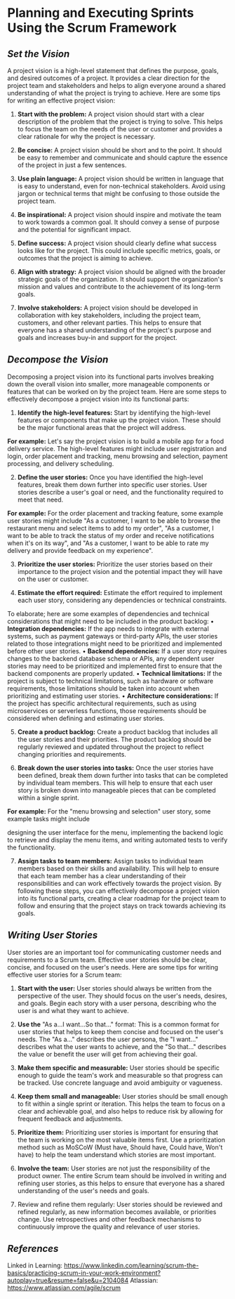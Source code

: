 # **Planning and Executing Sprints Using the Scrum Framework**

## _Set the Vision_
A project vision is a high-level statement that defines the purpose, goals, and desired outcomes of a project. It provides a clear direction for the project team and stakeholders and helps to align everyone around a shared understanding of what the project is trying to achieve. Here are some tips for writing an effective project vision:

1.	**Start with the problem:** A project vision should start with a clear description of the problem that the project is trying to solve. This helps to focus the team on the needs of the user or customer and provides a clear rationale for why the project is necessary.

2.	**Be concise:** A project vision should be short and to the point. It should be easy to remember and communicate and should capture the essence of the project in just a few sentences.

3.	**Use plain language:** A project vision should be written in language that is easy to understand, even for non-technical stakeholders. Avoid using jargon or technical terms that might be confusing to those outside the project team.

4.	**Be inspirational:** A project vision should inspire and motivate the team to work towards a common goal. It should convey a sense of purpose and the potential for significant impact.

5.	**Define success:** A project vision should clearly define what success looks like for the project. This could include specific metrics, goals, or outcomes that the project is aiming to achieve.

6.	**Align with strategy:** A project vision should be aligned with the broader strategic goals of the organization. It should support the organization's mission and values and contribute to the achievement of its long-term goals.

7.	**Involve stakeholders:** A project vision should be developed in collaboration with key stakeholders, including the project team, customers, and other relevant parties. This helps to ensure that everyone has a shared understanding of the project's purpose and goals and increases buy-in and support for the project.

## _Decompose the Vision_
Decomposing a project vision into its functional parts involves breaking down the overall vision into smaller, more manageable components or features that can be worked on by the project team. Here are some steps to effectively decompose a project vision into its functional parts:
1.	**Identify the high-level features:** Start by identifying the high-level features or components that make up the project vision. These should be the major functional areas that the project will address.

**For example:** Let's say the project vision is to build a mobile app for a food delivery service. The high-level features might include user registration and login, order placement and tracking, menu browsing and selection, payment processing, and delivery scheduling.

2.	**Define the user stories:** Once you have identified the high-level features, break them down further into specific user stories. User stories describe a user's goal or need, and the functionality required to meet that need.

**For example:** For the order placement and tracking feature, some example user stories might include "As a customer, I want to be able to browse the restaurant menu and select items to add to my order", "As a customer, I want to be able to track the status of my order and receive notifications when it's on its way", and "As a customer, I want to be able to rate my delivery and provide feedback on my experience".

3.	**Prioritize the user stories:** Prioritize the user stories based on their importance to the project vision and the potential impact they will have on the user or customer.

4.	**Estimate the effort required:** Estimate the effort required to implement each user story, considering any dependencies or technical constraints.

To elaborate; here are some examples of dependencies and technical considerations that might need to be included in the product backlog:
•	**Integration dependencies:** If the app needs to integrate with external systems, such as payment gateways or third-party APIs, the user stories related to those integrations might need to be prioritized and implemented before other user stories.
•	**Backend dependencies:** If a user story requires changes to the backend database schema or APIs, any dependent user stories may need to be prioritized and implemented first to ensure that the backend components are properly updated.
•	**Technical limitations:** If the project is subject to technical limitations, such as hardware or software requirements, those limitations should be taken into account when prioritizing and estimating user stories.
•	**Architecture considerations:** If the project has specific architectural requirements, such as using microservices or serverless functions, those requirements should be considered when defining and estimating user stories.

5.	**Create a product backlog:** Create a product backlog that includes all the user stories and their priorities. The product backlog should be regularly reviewed and updated throughout the project to reflect changing priorities and requirements.

6.	**Break down the user stories into tasks:** Once the user stories have been defined, break them down further into tasks that can be completed by individual team members. This will help to ensure that each user story is broken down into manageable pieces that can be completed within a single sprint.

**For example:** For the "menu browsing and selection" user story, some example tasks might include 

designing the user interface for the menu, implementing the backend logic to retrieve and display the menu items, and writing automated tests to verify the functionality.

7.	**Assign tasks to team members:** Assign tasks to individual team members based on their skills and availability. This will help to ensure that each team member has a clear understanding of their responsibilities and can work effectively towards the project vision.
By following these steps, you can effectively decompose a project vision into its functional parts, creating a clear roadmap for the project team to follow and ensuring that the project stays on track towards achieving its goals.

## _Writing User Stories_
User stories are an important tool for communicating customer needs and requirements to a Scrum team. Effective user stories should be clear, concise, and focused on the user's needs. Here are some tips for writing effective user stories for a Scrum team:
1.	**Start with the user:** User stories should always be written from the perspective of the user. They should focus on the user's needs, desires, and goals. Begin each story with a user persona, describing who the user is and what they want to achieve.

2.	**Use the** "As a...I want...So that..." format: This is a common format for user stories that helps to keep them concise and focused on the user's needs. The "As a..." describes the user persona, the "I want..." describes what the user wants to achieve, and the "So that..." describes the value or benefit the user will get from achieving their goal.

3.	**Make them specific and measurable:** User stories should be specific enough to guide the team's work and measurable so that progress can be tracked. Use concrete language and avoid ambiguity or vagueness.

4.	**Keep them small and manageable:** User stories should be small enough to fit within a single sprint or iteration. This helps the team to focus on a clear and achievable goal, and also helps to reduce risk by allowing for frequent feedback and adjustments.

5.	**Prioritize them:** Prioritizing user stories is important for ensuring that the team is working on the most valuable items first. Use a prioritization method such as MoSCoW (Must have, Should have, Could have, Won't have) to help the team understand which stories are most important.

6.	**Involve the team:** User stories are not just the responsibility of the product owner. The entire Scrum team should be involved in writing and refining user stories, as this helps to ensure that everyone has a shared understanding of the user's needs and goals.

7.	Review and refine them regularly: User stories should be reviewed and refined regularly, as new information becomes available, or priorities change. Use retrospectives and other feedback mechanisms to continuously improve the quality and relevance of user stories.

## _References_ 
Linked in Learning: https://www.linkedin.com/learning/scrum-the-basics/practicing-scrum-in-your-work-environment?autoplay=true&resume=false&u=2104084
Atlassian: https://www.atlassian.com/agile/scrum 



